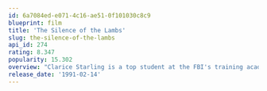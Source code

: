 ```yaml
---
id: 6a7084ed-e071-4c16-ae51-0f101030c8c9
blueprint: film
title: 'The Silence of the Lambs'
slug: the-silence-of-the-lambs
api_id: 274
rating: 8.347
popularity: 15.302
overview: "Clarice Starling is a top student at the FBI's training academy.  Jack Crawford wants Clarice to interview Dr. Hannibal Lecter, a brilliant psychiatrist who is also a violent psychopath, serving life behind bars for various acts of murder and cannibalism.  Crawford believes that Lecter may have insight into a case and that Starling, as an attractive young woman, may be just the bait to draw him out."
release_date: '1991-02-14'
---
```

